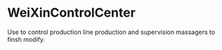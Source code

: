 # WeiXinControlCenter
Use to control production line production and supervision massagers to finsh modify.
